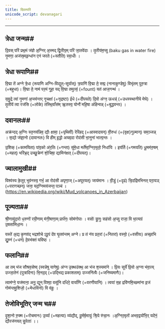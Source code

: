 ```yaml
---  
title: दिवस्परि
unicode_script: devanagari  
---  
```

  
---  
  
## त्रेधा जन्म##
दि॒वस् परि॑ प्रथ॒मं ज॑ज्ञे अ॒ग्निर्
अ॒स्मद् द्वि॒तीय॒म् परि॑ जा॒तवे॑दाः ।
तृ॒तीय॑म॒प्सु (baku gas in water fire) नृ॒मणा॒ अज॑स्र॒म्इन्धा॑न एनं जरते (=स्तौति) स्वा॒धीः ।

## त्रेधा रूपाणि##
वि॒द्मा ते॑ अग्ने त्रे॒धा {रूपाणि अग्नि-विद्युत्-सूर्यास्} त्र॒याणि॑
वि॒द्मा ते॒ सद्म॒ {नानाकुण्डेषु} विभृ॑तम् पुरु॒त्रा (=बहुधा)।
वि॒द्मा ते॒ नाम॑ पर॒मं गुहा॒ यद्
वि॒द्मा तमुत्सं॒ (=fount) यत॑ आज॒गन्थ॑ ।

स॒मु॒द्रे त्वा॑ नृ॒मणा॑ अ॒प्स्व॑न्तर्
नृ॒चक्षा॑ (=नृद्रष्टा) ईधे (=दीपयते) दि॒वो अ॑ग्न॒ ऊधन्न्॑ (=उधस्स्थानीये मेघे) ।
तृ॒तीये॑ त्वा रज॑सि (=लोके) तस्थि॒वाँस॑म्
ऋ॒तस्य॒ योनौ॑ महि॒षा अ॑हिन्वन्न् (=बुद्धवन्तः) ।

## दवानलः##
अक्र॑न्दद् अ॒ग्निः स्त॒नय॑न्निव॒ द्यौः
क्षामा॒ (=पृथिवीं) रेरि॑हद् (=आस्वादयन्) वी॒रुधः॑ (={वृक्ष}गुल्मान्) सम॒ञ्जन्न् ।
स॒द्यो ज॑ज्ञा॒नो {दावानलः} वि हीम् इ॒द्धो
अख्य॒दा रोद॑सी भा॒नुना॑ भात्य॒न्तः ।

उ॒शिक् (=कामयिता) पा॑व॒को अ॑र॒तिः (=गन्ता) सु॑मे॒धा
मर्ते॑ष्व॒ग्निर॒मृतो॒ निधा॑यि ।
इय॑र्ति (=गमयति) धू॒मम॑रु॒षम् (=महत्) भरि॑भ्र॒द्
उच्छु॒क्रेण॑ शो॒चिषा॒ द्यामिन॑क्षत् (=दीपयत्)।

## ज्वालामुखी##
विश्व॑स्य के॒तुर् भुव॑नस्य॒ गर्भ॒
आ रोद॑सी अपृणा॒ज् (=अपूरयत्) जाय॑मानः ।
वी॒डुं (=दृढं) चि॒दद्रि॑मभिनत् परा॒यञ् (=परागच्छन्)
जना॒ यद॒ग्निमय॑जन्त॒ पञ्च॑ ।
(https://en.wikipedia.org/wiki/Mud_volcanoes_in_Azerbaijan)

## पूज्यता##
श्री॒णामु॑दा॒रो ध॒रुणो॑ रयी॒णाम्
म॑नी॒षाणा॒म् प्रार्प॑णः॒ सोम॑गोपाः ।
वसोः॑ सू॒नुः सह॑सो अ॒प्सु राजा॒
वि भा॒त्यग्र॑ उ॒षसा॑मिधा॒नः ।

यस्ते॑ अ॒द्य कृ॒णव॑द् भद्रशोचे
ऽपू॒पं दे॑व घृ॒तव॑न्तम् अग्ने।
प्र तं न॑य प्रत॒रां (=नितरां) वस्यो॒ (=वसीयः)
अच्छा॒भि द्यु॒म्नं (=धनं) दे॒वभ॑क्तं यविष्ठ ।

## फलानि##
आ तम् भ॑ज सौश्रव॒सेष्व् (स्वन्नेषु यागेषु) अ॑ग्न
उ॒क्थउ॑क्थ॒ आ भ॑ज श॒स्यमा॑ने ।
प्रि॒यः सूर्ये॑ प्रि॒यो अ॒ग्ना भ॑वा॒त्य्
उज्जा॒तेन॑ {पुत्रादिना} भि॒नद॒द् (=उद्भिद्य प्रकाशताम्) उज्जनि॑त्वैः (=जनिष्यमाणैः)।

त्वाम॑ग्ने॒ यज॑माना॒ अनु॒ द्यून्
विश्वा॒ वसू॑नि दधिरे॒ वार्या॑णि (=वरणीयानि) ।
त्वया॑ स॒ह द्रवि॑णमि॒च्छमा॑ना
व्र॒जं गोम॑न्तमु॒शिजो॒ (=मेधाविनो) वि व॑व्रुः ।


## तेजोविभूतिर् जन्म च##

दृ॒शा॒नो रु॒क्म (=रोचमानः) उ॒र्व्या (=महत्या) व्य॑द्यौद्,
दु॒र्मर्ष॒मायुः॑ श्रि॒ये रु॑चा॒नः ।अ॒ग्निर॒मृतो॑ अभव॒द्वयो॑भि॒र्
यदे॑नं॒ द्यौरज॑नयत् सु॒रेताः॑ ।।

